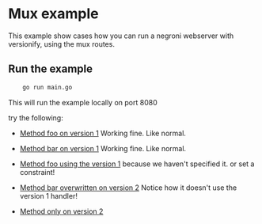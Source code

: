 # Mux example

This example show cases how you can run a negroni webserver with versionify, using the mux routes.

## Run the example

```bash
    go run main.go 
```
This will run the example locally on port 8080

try the following:

- [Method foo on version 1](http://localhost:8080/v1.0.0/foo) Working fine. Like normal.
- [Method bar on version 1](http://localhost:8080/v1.0.0/bar) Working fine. Like normal.

- [Method foo using the version 1](http://localhost:8080/v2.0.0/foo) because we haven't specified it. or set a constraint!
- [Method bar overwritten on version 2](http://localhost:8080/v2.0.0/bar) Notice how it doesn't use the version 1 handler!
- [Method only on version 2](http://localhost:8080/v2.0.0/iain)